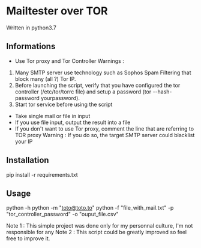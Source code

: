 # Mailtester over TOR

Written in python3.7

## Informations

- Use Tor proxy and Tor Controller
Warnings : 
1. Many SMTP server use technology such as Sophos Spam Filtering that block many (all ?) Tor IP.
2. Before launching the script, verify that you have configured the tor controller (/etc/tor/torrc file) and setup a password (tor --hash-password yourpassword).
3. Start tor service before using the script
- Take single mail or file in input
- If you use file input, output the result into a file
- If you don't want to use Tor proxy, comment the line that are referring to TOR proxy
Warning :
If you do so, the target SMTP server could blacklist your IP

## Installation

pip install -r requirements.txt

## Usage 

python -h
python -m "toto@toto.to"
python -f "file_with_mail.txt" -p "tor_controller_password" -o "ouput_file.csv"



Note 1 : This simple project was done only for my personnal culture, I'm not responsible for any 
Note 2 : This script could be greatly improved so feel free to improve it.